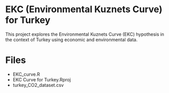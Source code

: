 # EKC (Environmental Kuznets Curve) for Turkey

This project explores the Environmental Kuznets Curve (EKC) hypothesis in the context of Turkey using economic and environmental data.

# Files
- EKC_curve.R
- EKC Curve for Turkey.Rproj
- turkey_CO2_dataset.csv
